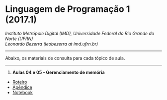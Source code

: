 # Linguagem de Programação 1 (2017.1)
*Instituto Metrópole Digital (IMD), Universidade Federal do Rio Grande do Norte (UFRN)*  
*Leonardo Bezerra (leobezerra at imd.ufrn.br)*

---

Abaixo, os materiais de consulta para cada tópico de aula.

---

1. **Aulas 04 e 05 - Gerenciamento de memória**
  * [Roteiro](laboratorio/memoria/roteiro.pdf)
  * [Apêndice](laboratorio/memoria/apendice.pdf)
  * [Notebook](laboratorio/memoria/notebook.html)
